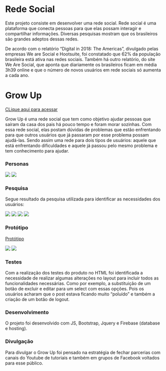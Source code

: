 # Rede Social
<p>Este projeto consiste em desenvolver uma rede social.
Rede social é uma plataforma que conecta pessoas para que elas possam interagir e compartilhar informações. Diversas pesquisas mostram que os brasileiros são grandes adeptos dessas redes.</p>
<p>De acordo com o relatório “Digital in 2018: The Americas”, divulgado pelas empresas We are Social e Hootsuite, foi constatado que 62% da população brasileira está ativa nas redes sociais. Também há outro relatório, do site We Are Social, que aponta que diariamente os brasileiros ficam em média 3h39 online e que o número de novos usuários em rede sociais só aumenta a cada ano.</p>

# Grow Up
[CLique aqui para acessar](https://redesocial-6219f.firebaseapp.com/)
<p>Grow Up é uma rede social que tem como objetivo ajudar pessoas que saíram da casa dos pais há pouco tempo e foram morar sozinhas. Com essa rede social, elas postam dúvidas de problemas que estão enfrentando para que outros usuários que já passaram por esse problema possam ajudá-las. 
Sendo assim uma rede para dois tipos de usuários: aquele que está enfrentando dificuldades e aquele já passou pelo mesmo problema e tem conhecimento para ajudar.</p>

### Personas
![](public/assets/img/alessandra-persona.png)
![](public/assets/img/marcelo-persona.png)

### Pesquisa
<p>Segue resultado da pesquisa utilizada para identificar as necessidades dos usuários:</p>

![](public/assets/img/form-1.png)
![](public/assets/img/form-2.png)
![](public/assets/img/form-3.png)
![](public/assets/img/form-4.png)

### Protótipo
[Protótipo](https://www.figma.com/proto/UWwRd46Mawe9coHzOR4pb8kZ/Login?node-id=3%3A2&scaling=scale-down)

![](public/assets/img/prot-1.png)
![](public/assets/img/prot-2.png)

### Testes
<p>Com a realização dos testes do produto no HTML foi identificada a necessidade de realizar algumas alterações no layout para incluir todos as funcionalidades necessárias. Como por exemplo, a substituição de um botão de excluir e editar para um select com essas opções. Pois os usuários acharam que o post estava ficando muito “poluído” e também a criação de um botão de logout.</p>

### Desenvolvimento
O projeto foi desenvolvido com JS, Bootstrap, Jquery e Firebase (database e hosting).

### Divulgação
<p>Para divulgar o Grow Up foi pensado na estratégia de fechar parcerias com canais do Youtube de tutoriais e também em grupos de Facebook voltados para esse público.</p>
